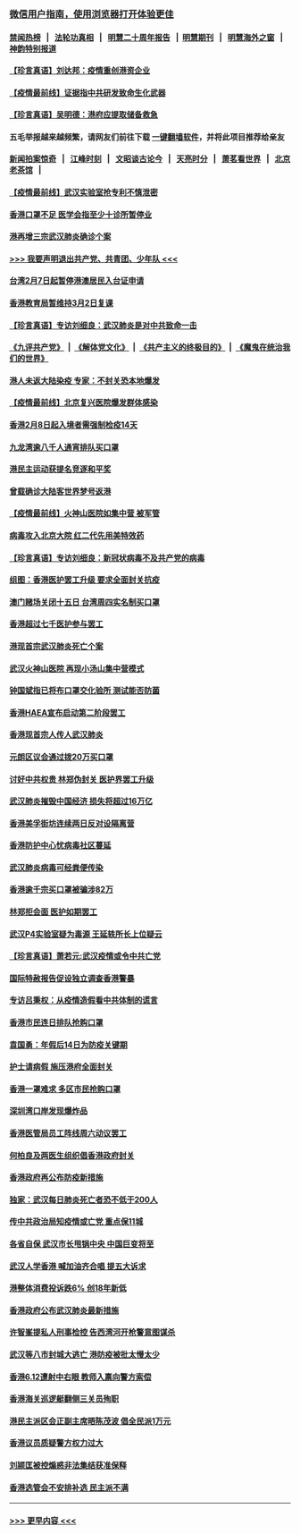 ### [微信用户指南，使用浏览器打开体验更佳](https://github.com/gfw-breaker/banned-news1/blob/master/indexes/wechat-guide.md?t=0)
#### [禁闻热榜](热点新闻.md?t=0)  &nbsp;&nbsp;|&nbsp;&nbsp; [法轮功真相](https://github.com/gfw-breaker/truth/blob/master/README.md?t=0) &nbsp;&nbsp;|&nbsp;&nbsp; [明慧二十周年报告](https://github.com/gfw-breaker/mh-reports/blob/master/README.md?t=0) &nbsp;&nbsp;|&nbsp;&nbsp;[明慧期刊](https://github.com/gfw-breaker/mh-qikan) &nbsp;&nbsp;|&nbsp;&nbsp; [明慧海外之窗](https://github.com/gfw-breaker/mh-news/blob/master/README.md?t=0) &nbsp;&nbsp;|&nbsp;&nbsp; [神韵特别报道](https://github.com/gfw-breaker/mh-news/blob/master/shenyun.md?t=0)
#### [【珍言真语】刘达邦：疫情重创港资企业](../pages/nsc415/n11854274.md?t=02100544) 
#### [【疫情最前线】证据指中共研发致命生化武器](../pages/nsc415/n11853087.md?t=02100544) 
#### [【珍言真语】吴明德：港府应提取储备救急](../pages/nsc415/n11852734.md?t=02100544) 
#### 五毛举报越来越频繁，请网友们前往下载 [一键翻墙软件](https://github.com/gfw-breaker/ssr-accounts)，并将此项目推荐给亲友
#### [新闻拍案惊奇](https://github.com/gfw-breaker/banned-news1/blob/master/pages/link4.md) &nbsp;&nbsp;|&nbsp;&nbsp; [江峰时刻](https://github.com/gfw-breaker/banned-news1/blob/master/pages/link4.md) &nbsp;&nbsp;|&nbsp;&nbsp; [文昭谈古论今](https://github.com/gfw-breaker/banned-news1/blob/master/pages/link4.md) &nbsp;&nbsp;|&nbsp;&nbsp; [天亮时分](https://github.com/gfw-breaker/banned-news1/blob/master/pages/link4.md) &nbsp;&nbsp;|&nbsp;&nbsp; [萧茗看世界](https://github.com/gfw-breaker/banned-news1/blob/master/pages/link4.md) &nbsp;&nbsp;|&nbsp;&nbsp; [北京老茶馆](https://github.com/gfw-breaker/banned-news1/blob/master/pages/link4.md) &nbsp;&nbsp;|&nbsp;&nbsp; 
#### [【疫情最前线】武汉实验室抢专利不慎泄密](../pages/nsc415/n11850310.md?t=02100544) 
#### [香港口罩不足 医学会指至少十诊所暂停业](../pages/nsc415/n11850301.md?t=02100544) 
#### [港再增三宗武汉肺炎确诊个案](../pages/nsc415/n11850328.md?t=02100544) 
#### [>>> 我要声明退出共产党、共青团、少年队 <<<](https://github.com/begood0513/goodnews/blob/master/quit/letter.md) 
#### [台湾2月7日起暂停港澳居民入台证申请](../pages/nsc415/n11850304.md?t=02100544) 
#### [香港教育局暂维持3月2日复课](../pages/nsc415/n11850260.md?t=02100544) 
#### [【珍言真语】专访刘细良：武汉肺炎是对中共致命一击](../pages/nsc415/n11849934.md?t=02100544) 
#### [《九评共产党》](https://github.com/begood0513/9ping.md/blob/master/README.md) &nbsp;|&nbsp; [《解体党文化》](../../../../jtdwh.md/blob/master/README.md)  &nbsp;|&nbsp; [《共产主义的终极目的》](../../../../gczydzjmd.md/blob/master/README.md) &nbsp;|&nbsp; [《魔鬼在统治我们的世界》](../../../../mgztzwmdsj.md/blob/master/README.md) 
#### [港人未返大陆染疫 专家：不封关恐本地爆发](../pages/nsc415/n11848021.md?t=02100544) 
#### [【疫情最前线】北京复兴医院爆发群体感染](../pages/nsc415/n11847626.md?t=02100544) 
#### [香港2月8日起入境者需强制检疫14天](../pages/nsc415/n11847658.md?t=02100544) 
#### [九龙湾逾八千人通宵排队买口罩](../pages/nsc415/n11847647.md?t=02100544) 
#### [港民主运动获提名竞逐和平奖](../pages/nsc415/n11847633.md?t=02100544) 
#### [曾载确诊大陆客世界梦号返港](../pages/nsc415/n11847608.md?t=02100544) 
#### [【疫情最前线】火神山医院如集中营 被军管](../pages/nsc415/n11847524.md?t=02100544) 
#### [病毒攻入北京大院 红二代先用美特效药](../pages/nsc415/n11847427.md?t=02100544) 
#### [【珍言真语】专访刘细良：新冠状病毒不及共产党的病毒](../pages/nsc415/n11847164.md?t=02100544) 
#### [组图：香港医护罢工升级 要求全面封关抗疫](../pages/nsc415/n11844107.md?t=02100544) 
#### [澳门赌场关闭十五日 台湾周四实名制买口罩](../pages/nsc415/n11845083.md?t=02100544) 
#### [香港超过七千医护参与罢工](../pages/nsc415/n11845051.md?t=02100544) 
#### [港现首宗武汉肺炎死亡个案](../pages/nsc415/n11844998.md?t=02100544) 
#### [武汉火神山医院 再现小汤山集中营模式](../pages/nsc415/n11844763.md?t=02100544) 
#### [钟国斌指已将布口罩交化验所 测试能否防菌](../pages/nsc415/n11842783.md?t=02100544) 
#### [香港HAEA宣布启动第二阶段罢工](../pages/nsc415/n11842723.md?t=02100544) 
#### [香港现首宗人传人武汉肺炎](../pages/nsc415/n11842766.md?t=02100544) 
#### [元朗区议会通过拨20万买口罩](../pages/nsc415/n11842754.md?t=02100544) 
#### [讨好中共权贵 林郑伪封关 医护界罢工升级](../pages/nsc415/n11842359.md?t=02100544) 
#### [武汉肺炎摧毁中国经济 损失将超过16万亿](../pages/nsc415/n11839723.md?t=02100544) 
#### [香港美孚街坊连续两日反对设隔离营](../pages/nsc415/n11839962.md?t=02100544) 
#### [香港防护中心忧病毒社区蔓延](../pages/nsc415/n11839933.md?t=02100544) 
#### [武汉肺炎病毒可经粪便传染](../pages/nsc415/n11839939.md?t=02100544) 
#### [香港逾千宗买口罩被骗涉82万](../pages/nsc415/n11839914.md?t=02100544) 
#### [林郑拒会面 医护如期罢工](../pages/nsc415/n11839892.md?t=02100544) 
#### [武汉P4实验室疑为毒源 王延轶所长上位疑云](../pages/nsc415/n11835543.md?t=02100544) 
#### [【珍言真语】萧若元:武汉疫情或令中共亡党](../pages/nsc415/n11829394.md?t=02100544) 
#### [国际特赦报告促设独立调查香港警暴](../pages/nsc415/n11833845.md?t=02100544) 
#### [专访吕秉权：从疫情造假看中共体制的谎言](../pages/nsc415/n11833813.md?t=02100544) 
#### [香港市民连日排队抢购口罩](../pages/nsc415/n11833794.md?t=02100544) 
#### [袁国勇：年假后14日为防疫关键期](../pages/nsc415/n11831088.md?t=02100544) 
#### [护士请病假 施压港府全面封关](../pages/nsc415/n11831030.md?t=02100544) 
#### [香港一罩难求 多区市民抢购口罩](../pages/nsc415/n11831002.md?t=02100544) 
#### [深圳湾口岸发现爆炸品](../pages/nsc415/n11828802.md?t=02100544) 
#### [香港医管局员工阵线周六动议罢工](../pages/nsc415/n11828762.md?t=02100544) 
#### [何柏良及两医生组织倡香港政府封关](../pages/nsc415/n11828749.md?t=02100544) 
#### [香港政府再公布防疫新措施](../pages/nsc415/n11828716.md?t=02100544) 
#### [独家：武汉每日肺炎死亡者恐不低于200人](../pages/nsc415/n11828240.md?t=02100544) 
#### [传中共政治局知疫情或亡党 重点保11城](../pages/nsc415/n11828145.md?t=02100544) 
#### [各省自保 武汉市长甩锅中央 中国巨变将至](../pages/nsc415/n11828021.md?t=02100544) 
#### [武汉人学香港 喊加油齐合唱 提五大诉求](../pages/nsc415/n11827046.md?t=02100544) 
#### [港整体消费投诉跌6% 创18年新低](../pages/nsc415/n11817280.md?t=02100544) 
#### [香港政府公布武汉肺炎最新措施](../pages/nsc415/n11817152.md?t=02100544) 
#### [许智峯提私人刑事检控 告西湾河开枪警意图谋杀](../pages/nsc415/n11817132.md?t=02100544) 
#### [武汉等八市封城大逃亡 港防疫被批太慢太少](../pages/nsc415/n11817058.md?t=02100544) 
#### [香港6.12遭射中右眼 教师入禀向警方索偿](../pages/nsc415/n11814678.md?t=02100544) 
#### [香港海关巡逻艇翻侧三关员殉职](../pages/nsc415/n11814604.md?t=02100544) 
#### [港民主派区会正副主席晤陈茂波 倡全民派1万元](../pages/nsc415/n11814582.md?t=02100544) 
#### [香港议员质疑警方权力过大](../pages/nsc415/n11814560.md?t=02100544) 
#### [刘颕匡被控煽惑非法集结获准保释](../pages/nsc415/n11811727.md?t=02100544) 
#### [香港选管会不安排补选 民主派不满](../pages/nsc415/n11811691.md?t=02100544) 

----
#### [ >>> 更早内容 <<< ](../indexes/nsc415-earlier.md)
